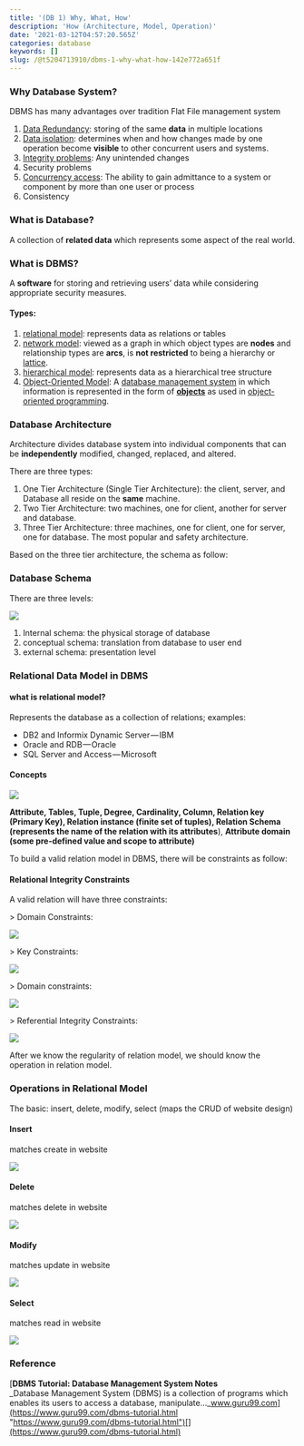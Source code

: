 ```yaml
---
title: '(DB 1) Why, What, How'
description: 'How (Architecture, Model, Operation)'
date: '2021-03-12T04:57:20.565Z'
categories: database
keywords: []
slug: /@t5204713910/dbms-1-why-what-how-142e772a651f
---
```


### Why Database System?

DBMS has many advantages over tradition Flat File management system

1.  [Data Redundancy](https://en.wikipedia.org/wiki/Data_redundancy): storing of the same **data** in multiple locations
2.  [Data isolation](https://en.wikipedia.org/wiki/Isolation_%28database_systems%29): determines when and how changes made by one operation become **visible** to other concurrent users and systems.
3.  [Integrity problems](https://en.wikipedia.org/wiki/Data_integrity): Any unintended changes
4.  Security problems
5.  [Concurrency access](https://en.wikipedia.org/wiki/Concurrency_control): The ability to gain admittance to a system or component by more than one user or process
6.  Consistency

### What is Database?

A collection of **related data** which represents some aspect of the real world.

### What is DBMS?

A **software** for storing and retrieving users’ data while considering appropriate security measures.

#### Types:

1.  [relational model](https://en.wikipedia.org/wiki/Relational_model): represents data as relations or tables
2.  [network model](https://en.wikipedia.org/wiki/Network_model): viewed as a graph in which object types are **nodes** and relationship types are **arcs**, is **not restricted** to being a hierarchy or [lattice](https://en.wikipedia.org/wiki/Lattice_graph "Lattice graph").
3.  [hierarchical model](https://en.wikipedia.org/wiki/Hierarchical_database_model): represents data as a hierarchical tree structure
4.  [Object-Oriented Model](https://en.wikipedia.org/wiki/Object_database): A [database management system](https://en.wikipedia.org/wiki/Database_management_system "Database management system") in which information is represented in the form of [**objects**](https://en.wikipedia.org/wiki/Object_%28computer_science%29 "Object (computer science)") as used in [object-oriented programming](https://en.wikipedia.org/wiki/Object-oriented_programming "Object-oriented programming").

### Database Architecture

Architecture divides database system into individual components that can be **independently** modified, changed, replaced, and altered.

There are three types:

1.  One Tier Architecture (Single Tier Architecture): the client, server, and Database all reside on the **same** machine.
2.  Two Tier Architecture: two machines, one for client, another for server and database.
3.  Three Tier Architecture: three machines, one for client, one for server, one for database. The most popular and safety architecture.

Based on the three tier architecture, the schema as follow:

### Database Schema

There are three levels:

![](/Users/chenyongzhe/coding/practice_not_for_github/javascript_practice/medium-to-markdown/medium-export/posts/md_1623056197395/img/1__5BPi61Rq__wIzkcpVfEG9LQ.png)

1.  Internal schema: the physical storage of database
2.  conceptual schema: translation from database to user end
3.  external schema: presentation level

### Relational Data Model in DBMS

#### what is relational model?

Represents the database as a collection of relations; examples:

*   DB2 and Informix Dynamic Server — IBM
*   Oracle and RDB — Oracle
*   SQL Server and Access — Microsoft

#### Concepts

![](/Users/chenyongzhe/coding/practice_not_for_github/javascript_practice/medium-to-markdown/medium-export/posts/md_1623056197395/img/1__FDfTQCOyqDdn8ATt5ciyrw.png)

**Attribute, Tables, Tuple, Degree, Cardinality, Column, Relation key (Primary Key), Relation instance (finite set of tuples), Relation Schema (represents the name of the relation with its attributes**), **Attribute domain (some pre-defined value and scope to attribute)**

To build a valid relation model in DBMS, there will be constraints as follow:

#### Relational Integrity Constraints

A valid relation will have three constraints:

\> Domain Constraints:

![](/Users/chenyongzhe/coding/practice_not_for_github/javascript_practice/medium-to-markdown/medium-export/posts/md_1623056197395/img/1__1q6M1DAkvZedeWs6eM__qhA.png)

\> Key Constraints:

![](/Users/chenyongzhe/coding/practice_not_for_github/javascript_practice/medium-to-markdown/medium-export/posts/md_1623056197395/img/1__6KynFl2VCk60ZCpKMsf1iw.png)

\> Domain constraints:

![](/Users/chenyongzhe/coding/practice_not_for_github/javascript_practice/medium-to-markdown/medium-export/posts/md_1623056197395/img/1__YFp5E6gM8atkP1M6nOb3Tg.png)

\> Referential Integrity Constraints:

![](/Users/chenyongzhe/coding/practice_not_for_github/javascript_practice/medium-to-markdown/medium-export/posts/md_1623056197395/img/1__AujUNdlU3j5xT66CU__VeOQ.png)

After we know the regularity of relation model, we should know the operation in relation model.

### Operations in Relational Model

The basic: insert, delete, modify, select (maps the CRUD of website design)

#### Insert

matches create in website

![](/Users/chenyongzhe/coding/practice_not_for_github/javascript_practice/medium-to-markdown/medium-export/posts/md_1623056197395/img/1__jsdV71wNj9hZWuKQHqAq__g.png)

#### Delete

matches delete in website

![](/Users/chenyongzhe/coding/practice_not_for_github/javascript_practice/medium-to-markdown/medium-export/posts/md_1623056197395/img/1__QbMwvso62vuMkPTHtNMRtQ.png)

#### Modify

matches update in website

![](/Users/chenyongzhe/coding/practice_not_for_github/javascript_practice/medium-to-markdown/medium-export/posts/md_1623056197395/img/1__i5npysNgLSKNtEue8ub5ow.png)

#### Select

matches read in website

![](/Users/chenyongzhe/coding/practice_not_for_github/javascript_practice/medium-to-markdown/medium-export/posts/md_1623056197395/img/1__LSSZ0hKIaScNB__UsPdiY2A.png)

### Reference

[**DBMS Tutorial: Database Management System Notes**  
_Database Management System (DBMS) is a collection of programs which enables its users to access a database, manipulate…_www.guru99.com](https://www.guru99.com/dbms-tutorial.html "https://www.guru99.com/dbms-tutorial.html")[](https://www.guru99.com/dbms-tutorial.html)